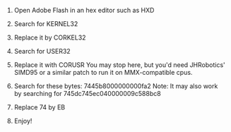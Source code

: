 1. Open Adobe Flash in an hex editor such as HXD
2. Search for KERNEL32
3. Replace it by CORKEL32
4. Search for USER32
5. Replace it with CORUSR
You may stop here, but you'd need JHRobotics' SIMD95 or a similar patch to run it on MMX-compatible cpus.

6. Search for these bytes: 7445b8000000000fa2
     Note: It may also work by searching for 745dc745ec040000009c588bc8
7. Replace 74 by EB
8. Enjoy!